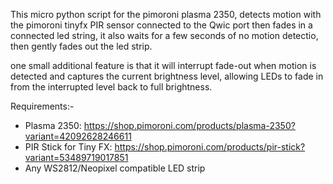 This micro python script for the pimoroni plasma 2350, detects motion with the pimoroni tinyfx PIR sensor connected to the Qwic port then fades in a connected led string, it also waits for a few seconds of no motion detectio, then gently fades out the led strip.

one small additional feature is that it will interrupt fade-out when motion is detected and captures the current brightness level, allowing LEDs to fade in from the interrupted level back to full brightness.

Requirements:-
- Plasma 2350: https://shop.pimoroni.com/products/plasma-2350?variant=42092628246611
- PIR Stick for Tiny FX: https://shop.pimoroni.com/products/pir-stick?variant=53489719017851
- Any WS2812/Neopixel compatible LED strip
